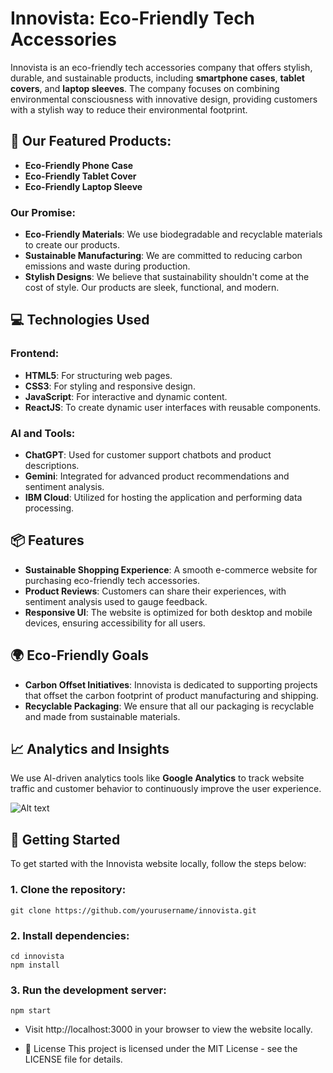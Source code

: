 # Innovista: Eco-Friendly Tech Accessories

Innovista is an eco-friendly tech accessories company that offers stylish, durable, and sustainable products, including **smartphone cases**, **tablet covers**, and **laptop sleeves**. The company focuses on combining environmental consciousness with innovative design, providing customers with a stylish way to reduce their environmental footprint.

## 📱 Our Featured Products:
- **Eco-Friendly Phone Case**  
- **Eco-Friendly Tablet Cover**  
- **Eco-Friendly Laptop Sleeve**  

### Our Promise:
- **Eco-Friendly Materials**: We use biodegradable and recyclable materials to create our products.
- **Sustainable Manufacturing**: We are committed to reducing carbon emissions and waste during production.
- **Stylish Designs**: We believe that sustainability shouldn't come at the cost of style. Our products are sleek, functional, and modern.

## 💻 Technologies Used
### **Frontend**:
- **HTML5**: For structuring web pages.
- **CSS3**: For styling and responsive design.
- **JavaScript**: For interactive and dynamic content.
- **ReactJS**: To create dynamic user interfaces with reusable components.

### **AI and Tools**:
- **ChatGPT**: Used for customer support chatbots and product descriptions.
- **Gemini**: Integrated for advanced product recommendations and sentiment analysis.
- **IBM Cloud**: Utilized for hosting the application and performing data processing.

## 📦 Features
- **Sustainable Shopping Experience**: A smooth e-commerce website for purchasing eco-friendly tech accessories.
- **Product Reviews**: Customers can share their experiences, with sentiment analysis used to gauge feedback.
- **Responsive UI**: The website is optimized for both desktop and mobile devices, ensuring accessibility for all users.
  
## 🌍 Eco-Friendly Goals
- **Carbon Offset Initiatives**: Innovista is dedicated to supporting projects that offset the carbon footprint of product manufacturing and shipping.
- **Recyclable Packaging**: We ensure that all our packaging is recyclable and made from sustainable materials.

## 📈 Analytics and Insights
We use AI-driven analytics tools like **Google Analytics** to track website traffic and customer behavior to continuously improve the user experience.

 ![Alt text](https://github.com/Techbarsha/innovista_website/blob/main/PROTOTYPE.png)


## 🚀 Getting Started
To get started with the Innovista website locally, follow the steps below:

### 1. Clone the repository:
```
git clone https://github.com/yourusername/innovista.git
```
### 2. Install dependencies:
```
cd innovista
npm install
```
### 3. Run the development server:
```
npm start
```
- Visit http://localhost:3000 in your browser to view the website locally.

- 📄 License
This project is licensed under the MIT License - see the LICENSE file for details.

